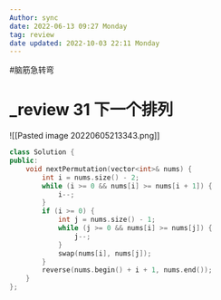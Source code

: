 ```yaml
---
Author: sync
date: 2022-06-13 09:27 Monday
tag: review
date updated: 2022-10-03 22:11 Monday
---
```


#脑筋急转弯

# _review 31 下一个排列

![[Pasted image 20220605213343.png]]
```cpp
class Solution {
public:
    void nextPermutation(vector<int>& nums) {
        int i = nums.size() - 2;
        while (i >= 0 && nums[i] >= nums[i + 1]) {
            i--;
        }
        if (i >= 0) {
            int j = nums.size() - 1;
            while (j >= 0 && nums[i] >= nums[j]) {
                j--;
            }
            swap(nums[i], nums[j]);
        }
        reverse(nums.begin() + i + 1, nums.end());
    }
};

```

